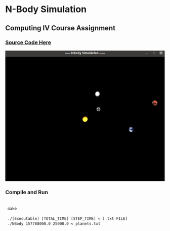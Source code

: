 # N-Body Simulation
## Computing IV Course Assignment
### [Source Code Here](https://github.com/alexbochman/N-Body-Simulation)

![nbody gif](/nbody.gif)

### Compile and Run

```
 
 make
 
 ./[Executable] [TOTAL_TIME] [STEP_TIME] < [.txt FILE]
 ./NBody 157788000.0 25000.0 < planets.txt 
 
 ```
